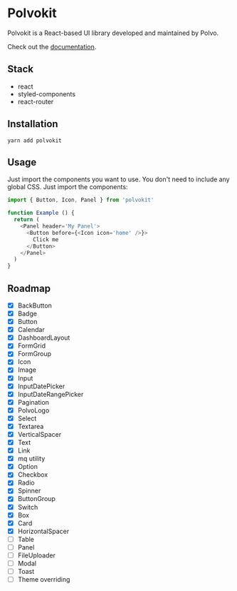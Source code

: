 # Polvokit

Polvokit is a React-based UI library developed and maintained by Polvo.

Check out the [documentation](https://polvo-labs.github.io/polvokit/).

## Stack

- react
- styled-components
- react-router

## Installation

```
yarn add polvokit
```

## Usage

Just import the components you want to use.
You don't need to include any global CSS. Just import the components:

```js
import { Button, Icon, Panel } from 'polvokit'

function Example () {
  return (
    <Panel header='My Panel'>
      <Button before={<Icon icon='home' />}>
        Click me
      </Button>
    </Panel>    
  )
}
```

## Roadmap

- [x] BackButton
- [x] Badge
- [x] Button
- [x] Calendar
- [x] DashboardLayout
- [x] FormGrid
- [x] FormGroup
- [x] Icon
- [x] Image
- [x] Input
- [x] InputDatePicker
- [x] InputDateRangePicker
- [x] Pagination
- [x] PolvoLogo
- [x] Select
- [x] Textarea
- [x] VerticalSpacer
- [x] Text
- [x] Link
- [x] mq utility
- [x] Option
- [x] Checkbox
- [x] Radio
- [x] Spinner
- [x] ButtonGroup
- [x] Switch
- [x] Box
- [x] Card
- [x] HorizontalSpacer
- [ ] Table
- [ ] Panel
- [ ] FileUploader
- [ ] Modal
- [ ] Toast
- [ ] Theme overriding
